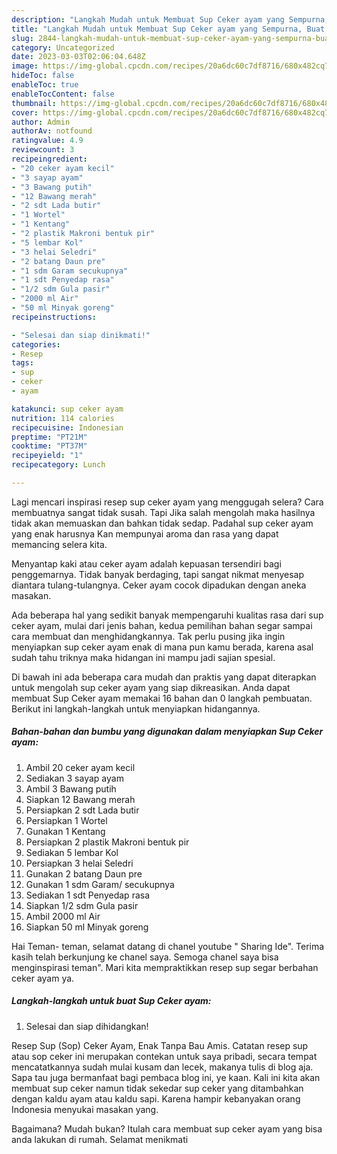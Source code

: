 ```yaml
---
description: "Langkah Mudah untuk Membuat Sup Ceker ayam yang Sempurna, Buat Buka Puasa Sempurna"
title: "Langkah Mudah untuk Membuat Sup Ceker ayam yang Sempurna, Buat Buka Puasa Sempurna"
slug: 2844-langkah-mudah-untuk-membuat-sup-ceker-ayam-yang-sempurna-buat-buka-puasa-sempurna
category: Uncategorized
date: 2023-03-03T02:06:04.648Z
image: https://img-global.cpcdn.com/recipes/20a6dc60c7df8716/680x482cq70/sup-ceker-ayam-foto-resep-utama.jpg
hideToc: false
enableToc: true
enableTocContent: false
thumbnail: https://img-global.cpcdn.com/recipes/20a6dc60c7df8716/680x482cq70/sup-ceker-ayam-foto-resep-utama.jpg
cover: https://img-global.cpcdn.com/recipes/20a6dc60c7df8716/680x482cq70/sup-ceker-ayam-foto-resep-utama.jpg
author: Admin
authorAv: notfound
ratingvalue: 4.9
reviewcount: 3
recipeingredient:
- "20 ceker ayam kecil"
- "3 sayap ayam"
- "3 Bawang putih"
- "12 Bawang merah"
- "2 sdt Lada butir"
- "1 Wortel"
- "1 Kentang"
- "2 plastik Makroni bentuk pir"
- "5 lembar Kol"
- "3 helai Seledri"
- "2 batang Daun pre"
- "1 sdm Garam secukupnya"
- "1 sdt Penyedap rasa"
- "1/2 sdm Gula pasir"
- "2000 ml Air"
- "50 ml Minyak goreng"
recipeinstructions:

- "Selesai dan siap dinikmati!"
categories:
- Resep
tags:
- sup
- ceker
- ayam

katakunci: sup ceker ayam 
nutrition: 114 calories
recipecuisine: Indonesian
preptime: "PT21M"
cooktime: "PT37M"
recipeyield: "1"
recipecategory: Lunch

---
```



Lagi mencari inspirasi resep sup ceker ayam yang menggugah selera? Cara membuatnya sangat tidak susah. Tapi Jika salah mengolah maka hasilnya tidak akan memuaskan dan bahkan tidak sedap. Padahal sup ceker ayam yang enak harusnya Kan mempunyai aroma dan rasa yang dapat memancing selera kita.


Menyantap kaki atau ceker ayam adalah kepuasan tersendiri bagi penggemarnya. Tidak banyak berdaging, tapi sangat nikmat menyesap diantara tulang-tulangnya. Ceker ayam cocok dipadukan dengan aneka masakan.

Ada beberapa hal yang sedikit banyak mempengaruhi kualitas rasa dari sup ceker ayam, mulai dari jenis bahan, kedua pemilihan bahan segar sampai cara membuat dan menghidangkannya. Tak perlu pusing jika ingin menyiapkan sup ceker ayam enak di mana pun kamu berada, karena asal sudah tahu triknya maka hidangan ini mampu jadi sajian spesial.


Di bawah ini ada beberapa cara mudah dan praktis yang dapat diterapkan untuk mengolah sup ceker ayam yang siap dikreasikan. Anda dapat membuat Sup Ceker ayam memakai 16 bahan dan 0 langkah pembuatan. Berikut ini langkah-langkah untuk menyiapkan hidangannya.

<!--inarticleads1-->

##### Bahan-bahan dan bumbu yang digunakan dalam menyiapkan Sup Ceker ayam:

1. Ambil 20 ceker ayam kecil
1. Sediakan 3 sayap ayam
1. Ambil 3 Bawang putih
1. Siapkan 12 Bawang merah
1. Persiapkan 2 sdt Lada butir
1. Persiapkan 1 Wortel
1. Gunakan 1 Kentang
1. Persiapkan 2 plastik Makroni bentuk pir
1. Sediakan 5 lembar Kol
1. Persiapkan 3 helai Seledri
1. Gunakan 2 batang Daun pre
1. Gunakan 1 sdm Garam/ secukupnya
1. Sediakan 1 sdt Penyedap rasa
1. Siapkan 1/2 sdm Gula pasir
1. Ambil 2000 ml Air
1. Siapkan 50 ml Minyak goreng


Hai Teman- teman, selamat datang di chanel youtube &#34; Sharing Ide&#34;. Terima kasih telah berkunjung ke chanel saya. Semoga chanel saya bisa menginspirasi teman&#34;. Mari kita mempraktikkan resep sup segar berbahan ceker ayam ya. 

<!--inarticleads2-->

##### Langkah-langkah untuk buat Sup Ceker ayam:


1. Selesai dan siap dihidangkan!

Resep Sup (Sop) Ceker Ayam, Enak Tanpa Bau Amis. Catatan resep sup atau sop ceker ini merupakan contekan untuk saya pribadi, secara tempat mencatatkannya sudah mulai kusam dan lecek, makanya tulis di blog aja. Sapa tau juga bermanfaat bagi pembaca blog ini, ye kaan. Kali ini kita akan membuat sup ceker namun tidak sekedar sup ceker yang ditambahkan dengan kaldu ayam atau kaldu sapi. Karena hampir kebanyakan orang Indonesia menyukai masakan yang. 

Bagaimana? Mudah bukan? Itulah cara membuat sup ceker ayam yang bisa anda lakukan di rumah. Selamat menikmati
